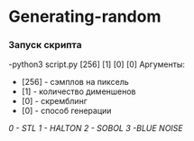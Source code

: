 # Generating-random
### Запуск скрипта
-python3 script.py [256] [1] [0] [0]
Аргументы:
* [256] - сэмплов на пиксель
* [1] - количество дименшенов 
* [0] - скремблинг
* [0] - способ генерации

*0 - STL 1 - HALTON 2 - SOBOL 3 -BLUE NOISE*